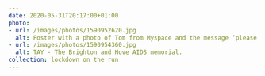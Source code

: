 ```yaml
---
date: 2020-05-31T20:17:00+01:00
photo:
- url: /images/photos/1590952620.jpg
  alt: Poster with a photo of Tom from Myspace and the message ‘please respect my space, stay two meters apart’.
- url: /images/photos/1590954360.jpg
  alt: TAY - The Brighton and Hove AIDS memorial.
collection: lockdown_on_the_run
---
```


